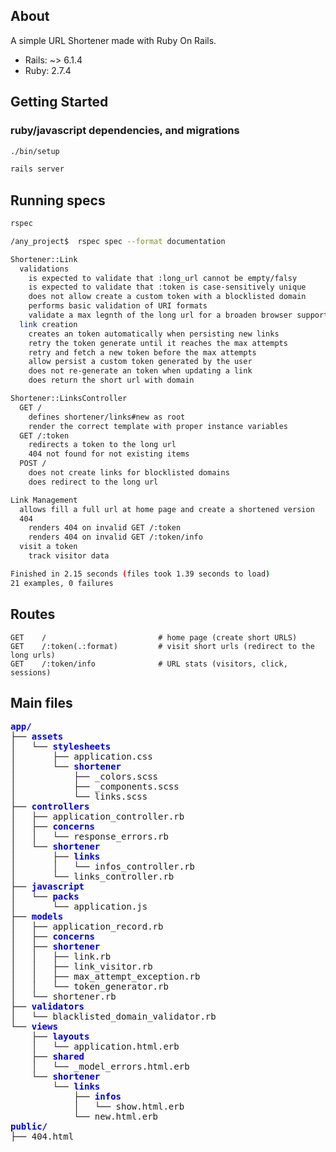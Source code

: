 ## About
A simple URL Shortener made with Ruby On Rails.

- Rails: ~> 6.1.4
- Ruby:  2.7.4

## Getting Started
### ruby/javascript dependencies, and migrations
```bash
./bin/setup 
```

```bash
rails server
```

## Running specs
```bash
rspec
```

```bash
/any_project$  rspec spec --format documentation

Shortener::Link
  validations
    is expected to validate that :long_url cannot be empty/falsy
    is expected to validate that :token is case-sensitively unique
    does not allow create a custom token with a blocklisted domain
    performs basic validation of URI formats
    validate a max legnth of the long url for a broaden browser support
  link creation
    creates an token automatically when persisting new links
    retry the token generate until it reaches the max attempts
    retry and fetch a new token before the max attempts
    allow persist a custom token generated by the user
    does not re-generate an token when updating a link
    does return the short url with domain

Shortener::LinksController
  GET /
    defines shortener/links#new as root
    render the correct template with proper instance variables
  GET /:token
    redirects a token to the long url
    404 not found for not existing items
  POST /
    does not create links for blocklisted domains
    does redirect to the long url

Link Management
  allows fill a full url at home page and create a shortened version
  404
    renders 404 on invalid GET /:token
    renders 404 on invalid GET /:token/info
  visit a token
    track visitor data

Finished in 2.15 seconds (files took 1.39 seconds to load)
21 examples, 0 failures


```


## Routes
```
GET    /                         # home page (create short URLS)
GET    /:token(.:format)         # visit short urls (redirect to the long urls)
GET    /:token/info              # URL stats (visitors, click, sessions) 
```

## Main files
<pre><font color="#0000CD"><b>app/</b></font>
├── <font color="#0000CD"><b>assets</b></font>
│   └── <font color="#0000CD"><b>stylesheets</b></font>
│       ├── application.css
│       └── <font color="#0000CD"><b>shortener</b></font>
│           ├── _colors.scss
│           ├── _components.scss
│           └── links.scss
├── <font color="#0000CD"><b>controllers</b></font>
│   ├── application_controller.rb
│   ├── <font color="#0000CD"><b>concerns</b></font>
│   │   └── response_errors.rb
│   └── <font color="#0000CD"><b>shortener</b></font>
│       ├── <font color="#0000CD"><b>links</b></font>
│       │   └── infos_controller.rb
│       └── links_controller.rb
├── <font color="#0000CD"><b>javascript</b></font>
│   └── <font color="#0000CD"><b>packs</b></font>
│       └── application.js
├── <font color="#0000CD"><b>models</b></font>
│   ├── application_record.rb
│   ├── <font color="#0000CD"><b>concerns</b></font>
│   ├── <font color="#0000CD"><b>shortener</b></font>
│   │   ├── link.rb
│   │   ├── link_visitor.rb
│   │   ├── max_attempt_exception.rb
│   │   └── token_generator.rb
│   └── shortener.rb
├── <font color="#0000CD"><b>validators</b></font>
│   └── blacklisted_domain_validator.rb
└── <font color="#0000CD"><b>views</b></font>
    ├── <font color="#0000CD"><b>layouts</b></font>
    │   └── application.html.erb
    ├── <font color="#0000CD"><b>shared</b></font>
    │   └── _model_errors.html.erb
    └── <font color="#0000CD"><b>shortener</b></font>
        └── <font color="#0000CD"><b>links</b></font>
            ├── <font color="#0000CD"><b>infos</b></font>
            │   └── show.html.erb
            └── new.html.erb
<font color="#0000CD"><b>public/</b></font>
├── 404.html
</pre>
